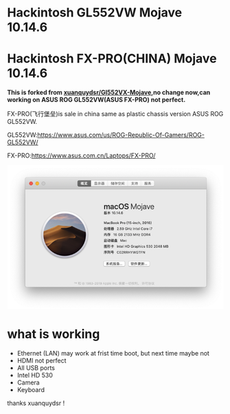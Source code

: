 # Hackintosh GL552VW Mojave 10.14.6
# Hackintosh FX-PRO(CHINA) Mojave 10.14.6
**This is forked from [xuanquydsr/Gl552VX-Mojave](https://github.com/xuanquydsr/Gl552VX-Mojave),no change now,can working on ASUS ROG GL552VW(ASUS FX-PRO) not perfect.**

FX-PRO(飞行堡垒)is sale in china same as plastic chassis version ASUS ROG GL552VW.

GL552VW:https://www.asus.com/us/ROG-Republic-Of-Gamers/ROG-GL552VW/

FX-PRO:https://www.asus.com.cn/Laptops/FX-PRO/

![Image text](https://github.com/AndyZhuAZ/GL552VW--FX-PRO--Mojave/blob/master/IMAGE/%E5%B1%8F%E5%B9%95%E5%BF%AB%E7%85%A7%202019-09-07%20%E4%B8%8B%E5%8D%881.37.29.png)

# what is working
- Ethernet (LAN) may work at frist time boot, but next time maybe not
- HDMI not perfect
- All USB ports
- Intel HD 530
- Camera
- Keyboard



thanks xuanquydsr !
